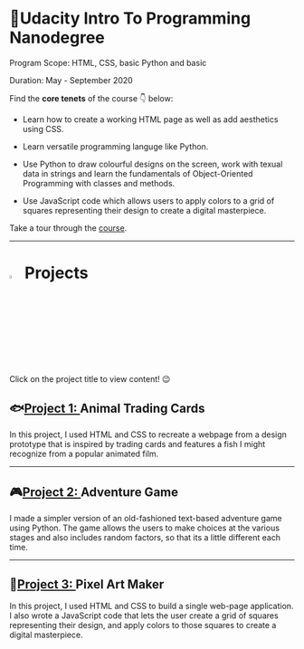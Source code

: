 # 🌠Udacity Intro To Programming Nanodegree

Program Scope: HTML, CSS, basic Python and basic 

Duration: May - September 2020

Find the **core tenets** of the course 👇 below: 

* Learn how to create a working HTML page as well as add aesthetics using CSS.

* Learn versatile programming languge like Python.

* Use Python to draw colourful designs on the screen, work with texual data in strings and learn the fundamentals of Object-Oriented Programming with classes and methods.

* Use JavaScript code which allows users to apply colors to a grid of squares representing their design to create a digital masterpiece. 

Take a tour through the [course](https://www.udacity.com/course/intro-to-programming-nanodegree--nd000).

__________________________________________________________________________________________________________________

<div> <h1><img src="https://github.com/user-attachments/assets/37d29266-558b-48d6-8591-5012621cfd67" width="4%", height="4%"> Projects</h1></div> 

Click on the project title to view content! 😉

## 🐟[Project 1: ](https://github.com/tiwaa/Udacity-Intro-To-Programming-Nanodegree/tree/master/Animal%20Trading%20Card) Animal Trading Cards

In this project, I used HTML and CSS to recreate a webpage from a design prototype that is inspired by trading cards and features a fish I might recognize from a popular animated film.

___________________________________________________________________________________________________________________

## 🎮[Project 2: ](https://github.com/tiwaa/Udacity-Intro-To-Programming-Nanodegree/blob/master/Adventure%20Game.py) Adventure Game

I made a simpler version of an old-fashioned text-based adventure game using Python. The game allows the users to make choices at the various stages and also includes random factors, so that its a little different each time.

____________________________________________________________________________________________________________________

## 🎨[Project 3: ](https://github.com/tiwaa/Udacity-Intro-To-Programming-Nanodegree/tree/master/Pixel%20Art%20Maker) Pixel Art Maker

In this project, I used HTML and CSS to build a single web-page application. I also wrote a JavaScript code that lets the user create a grid of squares representing their design, and apply colors to those squares to create a digital masterpiece. 
